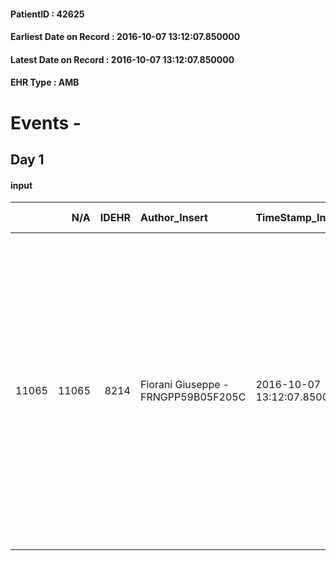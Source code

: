 
#### PatientID : 42625
#### Earliest Date on Record : 2016-10-07 13:12:07.850000
#### Latest Date on Record : 2016-10-07 13:12:07.850000
#### EHR Type : AMB

# Events - 

## Day 1

#### input
|       |    N/A |   IDEHR | Author_Insert                       | TimeStamp_Insert           | EHRType   |   PatientID |   IDDigitalSignDocument | persone_vicine   |   Unnamed: 0_x.1 |   IDANAMNESI_SOCIALE | Patient   | FamigliaAltro   | Paziente_T   | FamigliaAltro_T   |   Non_Rilevabile_x.1 | Note_Non_Rilevabile_x.1   | opt_Problemi   | Note_I                                                                                                                                                                                          | ds_note_timori                                                                                                                                                                                                                                                                                                                                       | opt_paziente_a   | opt_famiglia_a   | opt_adeguatezza   | opt_paziente_solo   | ds_note_con                                                                                                                                                                                                                                      | opt_presente_assente   | Presenza_minori   | Caregiver_principale                                 | opt_capacita     | opt_necessario   | opt_presente   | opt_risorse_ec   | opt_paziente_psi   | opt_Ins_vol   | opt_paziente_ad   | opt_caregiver_ad   | opt_esenzione   | opt_inv_civile   |   invalidita_perc | ds_codice_es   | Needs     | Domestic partnership   | Fragility   | opt_disponibilita_f   | opt_indennita_acc   | opt_legge   | opt_famiglia_psi   | opt_disponibilit_paz   |
|------:|-------:|--------:|:------------------------------------|:---------------------------|:----------|------------:|------------------------:|:-----------------|-----------------:|---------------------:|:----------|:----------------|:-------------|:------------------|---------------------:|:--------------------------|:---------------|:------------------------------------------------------------------------------------------------------------------------------------------------------------------------------------------------|:-----------------------------------------------------------------------------------------------------------------------------------------------------------------------------------------------------------------------------------------------------------------------------------------------------------------------------------------------------|:-----------------|:-----------------|:------------------|:--------------------|:-------------------------------------------------------------------------------------------------------------------------------------------------------------------------------------------------------------------------------------------------|:-----------------------|:------------------|:-----------------------------------------------------|:-----------------|:-----------------|:---------------|:-----------------|:-------------------|:--------------|:------------------|:-------------------|:----------------|:-----------------|------------------:|:---------------|:----------|:-----------------------|:------------|:----------------------|:--------------------|:------------|:-------------------|:-----------------------|
| 11065 |  11065 |    8214 | Fiorani Giuseppe - FRNGPP59B05F205C | 2016-10-07 13:12:07.850000 | AMB       |       42625 |                  514900 | N/A              |             4318 |                 2798 | No#0      | Si#1            | No#0         | Si#1              |                    0 | NR                        | No#0           | La pz ha una demenza senile,con deficit cognitivi tali da non inferire il livello di consapevolezza di malattia. I figli sono informati della malattia oncologica avanzata e della terminalit√† | Non emersi durante il colloquio specifici timori;il figlio ha solo chiesto un mio parere relativamente alla fattibilit√† di assistere fino all'exitus la mamma presso la sua abitazione; mi √® sembrato sufficientemente centrato e tranquillizzato sul percorso delle cure palliative e sulla possibilit√† di concludere a casa il percorso di vita | Indefinite#2     | Congruenti#1     | Si#1              | No#0                | La pz √® vedova dal 2010 e vive da circa un anno assistita da una badante nelle 24,compreso i fine settimana. Due figli maschi entrambi fuori casa: Marco di aa 62,abitante in zona e Michele di aa 50,residente a Milano in zona Quarto Oggiaro | Presente#1             | No#0              | I figli e la badante per la gestione dell'assistenza | Incrementabile#1 | Si#1             | Si#1           | Adeguate#1       | No#0               | No#0          | Problematica#0    | Totale#2           | Si#1            | Si#1             |               100 | IC14           | Clinici#0 | Badante#1              | nessuna#0   | Si#1                  | Si#1                | No#0        | No#0               | Si#1                   |


